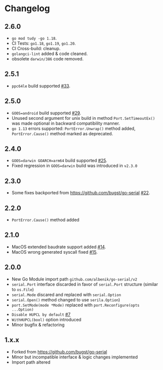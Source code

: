 # Changelog

## 2.6.0

* `go mod tudy -go 1.18`.
* CI Tests: `go1.18`, `go1.19`, `go1.20`.
* CI Cross-build: cleanup.
* `golangci-lint` added & code cleaned.
* obsolete `darwin/386` code removed.

## 2.5.1

* `ppc64le` build supported [#33](https://github.com/albenik/go-serial/pull/33).

## 2.5.0

* `GOOS=android` build supported [#29](https://github.com/albenik/go-serial/issues/29).
* Unused second argument for unix build in method `Port.SetTimeoutEx()` was made optional in backward compatibility
  manner.
* `go 1.13` errors supported: `PortError.Unwrap()` method added, `PortError.Cause()` method marked as deprecated.

## 2.4.0

* `GOOS=darwin GOARCH=arm64` build supported [#25](https://github.com/albenik/go-serial/pull/25).
* Fixed regression in `GOOS=darwin` build was introduced in `v2.3.0`

## 2.3.0

* Some fixes backported from https://github.com/bugst/go-serial [#22](https://github.com/albenik/go-serial/pull/22).

## 2.2.0

* `PortError.Cause()` method added

## 2.1.0

* MacOS extended baudrate support added [#14](https://github.com/albenik/go-serial/pull/14).
* MacOS wrong generated syscall fixed [#15](https://github.com/albenik/go-serial/issues/15).

## 2.0.0

* New Go Module import path `github.com/albenik/go-serial/v2`
* `serial.Port` interface discarded in favor of `serial.Port` structure (similar to `os.File`)
* `serial.Mode` discared and replaced with `serial.Option`
* `serial.Open()` method changed to use `serila.Option`)
* `port.SetMode(mode *Mode)` replaced with `port.Reconfigure(opts ...Option)`
* `Disable HUPCL by default` [#7](https://github.com/albenik/go-serial/pull/7)
* `WithHUPCL(bool)` option introduced
* Minor bugfix & refactoring

## 1.x.x

* Forked from https://github.com/bugst/go-serial
* Minor but incompatible interface & logic changes implemented
* Import path altered
